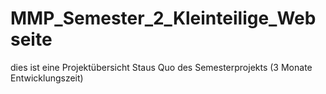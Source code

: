 # MMP_Semester_2_Kleinteilige_Webseite

dies ist eine Projektübersicht Staus Quo des Semesterprojekts (3 Monate Entwicklungszeit)
